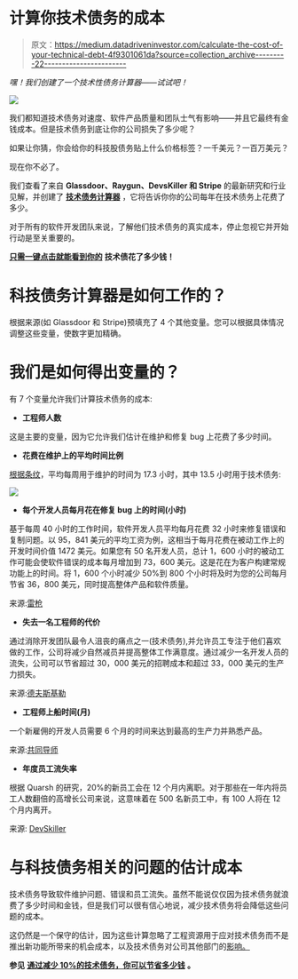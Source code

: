 # 计算你技术债务的成本

> 原文：<https://medium.datadriveninvestor.com/calculate-the-cost-of-your-technical-debt-4f9301061da?source=collection_archive---------22----------------------->

*嘿！我们创建了一个技术性债务计算器——试试吧！*

![](img/0c979c1ef6073e09035c52599917f212.png)

我们都知道技术债务对速度、软件产品质量和团队士气有影响——并且它最终有金钱成本。但是技术债务到底让你的公司损失了多少呢？

如果让你猜，你会给你的科技股债务贴上什么价格标签？一千美元？一百万美元？

现在你不必了。

我们查看了来自 **Glassdoor、Raygun、DevsKiller 和 Stripe** 的最新研究和行业见解，并创建了 [**技术债务计算器**](https://www.stepsize.com/tech-debt-calculator) ，它将告诉你你的公司每年在技术债务上花费了多少。

对于所有的软件开发团队来说，了解他们技术债务的真实成本，停止忽视它并开始行动是至关重要的。 [**‍**](https://www.stepsize.com/tech-debt-calculator)

[**只需一键点击就能看到你的**](https://www.stepsize.com/tech-debt-calculator) **技术债花了多少钱！**

# 科技债务计算器是如何工作的？

根据来源(如 Glassdoor 和 Stripe)预填充了 4 个其他变量。您可以根据具体情况调整这些变量，使数字更加精确。

# 我们是如何得出变量的？

有 7 个变量允许我们计算技术债务的成本:

*   **工程师人数**

这是主要的变量，因为它允许我们估计在维护和修复 bug 上花费了多少时间。

*   **花费在维护上的平均时间比例**

[根据条纹](https://stripe.com/gb/reports/developer-coefficient-2018)，平均每周用于维护的时间为 17.3 小时，其中 13.5 小时用于技术债务:

![](img/19b8510f25f1508bbd9dc73ea96dfe65.png)

*   **每个开发人员每月花在修复 bug 上的时间(小时)**

基于每周 40 小时的工作时间，软件开发人员平均每月花费 32 小时来修复错误和复制问题。以 95，841 美元的平均工资为例，这相当于每月花费在被动工作上的开发时间价值 1472 美元。如果您有 50 名开发人员，总计 1，600 小时的被动工作可能会使软件错误的成本每月增加到 73，600 美元。这是花在为客户构建常规功能上的时间。将 1，600 个小时减少 50%到 800 个小时将及时为您的公司每月节省 36，800 美元，同时提高整体产品和软件质量。

来源:[雷枪](https://raygun.com/blog/cost-of-software-errors/)

*   **失去一名工程师的代价**

通过消除开发团队最令人沮丧的痛点之一(技术债务),并允许员工专注于他们喜欢做的工作，公司将减少自然减员并提高整体工作满意度。通过减少一名开发人员的流失，公司可以节省超过 30，000 美元的招聘成本和超过 33，000 美元的生产力损失。

来源:[德夫斯基勒](https://devskiller.com/true-cost-of-recruiting-a-developer-infographic/)

*   **工程师上船时间(月)**

一个新雇佣的开发人员需要 6 个月的时间来达到最高的生产力并熟悉产品。

来源:[共同导师](https://medium.com/@CodementorIO/heres-how-you-should-onboard-new-developers-3adbd715dbc1)

*   **年度员工流失率**

根据 Quarsh 的研究，20%的新员工会在 12 个月内离职。对于那些在一年内将员工人数翻倍的高增长公司来说，这意味着在 500 名新员工中，有 100 人将在 12 个月内离开。

来源: [DevSkiller](https://devskiller.com/true-cost-of-recruiting-a-developer-infographic/)

# 与科技债务相关的问题的估计成本

技术债务导致软件维护问题、错误和员工流失。虽然不能说仅仅因为技术债务就浪费了多少时间和金钱，但是我们可以很有信心地说，减少技术债务将会降低这些问题的成本。

这仍然是一个保守的估计，因为这些计算忽略了工程资源用于应对技术债务而不是推出新功能所带来的机会成本，以及技术债务对公司其他部门的[影响。](https://www.stepsize.com/blog/how-tech-debt-impacts-everyone-in-the-company)

**参见** [**通过减少 10%的技术债务，你可以节省多少钱**](https://www.stepsize.com/tech-debt-calculator) **。**